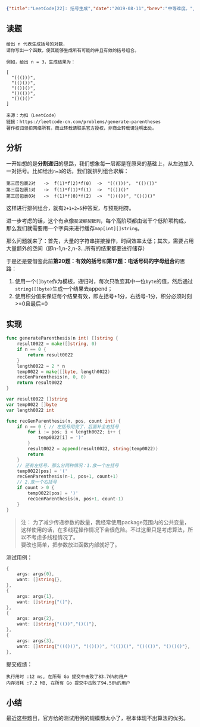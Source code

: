 ```json lw-blog-meta
{"title":"LeetCode[22]: 括号生成","date":"2019-08-11","brev":"中等难度。","tags":["算法与数据结构"],"path":"blog/2019/190811-LeetCode-22.md"}
```



## 读题

```text
给出 n 代表生成括号的对数，
请你写出一个函数，使其能够生成所有可能的并且有效的括号组合。

例如，给出 n = 3，生成结果为：

[
  "((()))",
  "(()())",
  "(())()",
  "()(())",
  "()()()"
]

来源：力扣（LeetCode）
链接：https://leetcode-cn.com/problems/generate-parentheses
著作权归领扣网络所有。商业转载请联系官方授权，非商业转载请注明出处。
```

## 分析

一开始想的是**分割递归**的思路，我们想象每一层都是在原来的基础上，从左边加入一对括号。比如给出`n=3`的话，我们就排列组合求解：

```text
第三层包裹2对   ->  f(1)*f(2)*f(0)  ->  "((()))"， "(()())"
第三层包裹1对   ->  f(1)*f(1)*f(1)  ->  "(())()"
第三层包裹0对   ->  f(1)*f(0)*f(2)  ->  "()(())", "()()()"
```

这样进行排列组合，就有`2+1+2=5`种答案，与预期相符。

进一步考虑的话，这个有点像`斐波那契数列`，每个高阶项都由诺干个低阶项构成，那么我们就需要用一个字典来进行缓存`map[int][]string`。

那么问题就来了：首先，大量的字符串拼接操作，时间效率太低；其次，需要占用大量额外的空间（即n-1,n-2,n-3...所有的结果都要进行储存）

于是还是要借鉴此前**第20题：有效的括号**和**第17题：电话号码的字母组合**的思路：

1. 使用一个`[]byte`作为模板，递归时，每次只改变其中一位`byte`的值，然后通过`string([]byte)`生成一个结果去append；
2. 使用积分值来保证每个结果有效，即左括号+1分，右括号-1分，积分必须时刻>=0且最后=0

## 实现

```go
func generateParenthesis(n int) []string {
    result0022 = make([]string, 0)
    if n == 0 {
        return result0022
    }
    length0022 = 2 * n
    temp0022 = make([]byte, length0022)
    recGenParenthesis(n, 0, 0)
    return result0022
}

var result0022 []string
var temp0022 []byte
var length0022 int

func recGenParenthesis(n, pos, count int) {
    if n == 0 { // 左括号用完了，后面补全右括号
        for i := pos; i < length0022; i++ {
            temp0022[i] = ')'
        }
        result0022 = append(result0022, string(temp0022))
        return
    }
    // 还有左括号，那么分两种情况：1.放一个左括号
    temp0022[pos] = '('
    recGenParenthesis(n-1, pos+1, count+1)
    // 2.放一个右括号
    if count > 0 {
        temp0022[pos] = ')'
        recGenParenthesis(n, pos+1, count-1)
    }
}
```

> 注： 为了减少传递参数的数量，我经常使用package范围内的公共变量，这样使用的话，在多线程操作情况下会很危险。不过这里只是考虑算法，所以不考虑多线程情况了。  
> 要改也简单，把参数放进函数内部就好了。

测试用例：

```go
{
    args: args{0},
    want: []string{},
},
{
    args: args{1},
    want: []string{"()"},
},
{
    args: args{2},
    want: []string{"(())","()()"},
},
{
    args: args{3},
    want: []string{"((()))", "(()())", "(())()", "()(())", "()()()"},
},
```

提交成绩：

```text
执行用时 :12 ms, 在所有 Go 提交中击败了83.76%的用户
内存消耗 :7.2 MB, 在所有 Go 提交中击败了94.50%的用户
```

## 小结

最近这些题目，官方给的测试用例的规模都太小了，根本体现不出算法的优劣。
